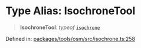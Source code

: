 # Type Alias: IsochroneTool

> **IsochroneTool**: *typeof* [`isochrone`](../variables/isochrone.md)

Defined in: [packages/tools/osm/src/isochrone.ts:258](https://github.com/GeoDaCenter/openassistant/blob/0f7bf760e453a1735df9463dc799b04ee2f630fd/packages/tools/osm/src/isochrone.ts#L258)
